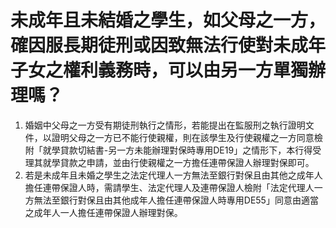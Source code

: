 # 未成年且未結婚之學生，如父母之一方，確因服長期徒刑或因致無法行使對未成年子女之權利義務時，可以由另一方單獨辦理嗎？

  1. 婚姻中父母之一方受有期徒刑執行之情形，若能提出在監服刑之執行證明文件，以證明父母之一方已不能行使親權，則在該學生及行使親權之一方同意檢附「就學貸款切結書-另一方未能辦理對保時專用DE19」之情形下，本行得受理其就學貸款之申請，並由行使親權之一方擔任連帶保證人辦理對保即可。
  2. 若是未成年且未婚之學生之法定代理人一方無法至銀行對保且由其他之成年人擔任連帶保證人時，需請學生、法定代理人及連帶保證人檢附「法定代理人一方無法至銀行對保且由其他成年人擔任連帶保證人時專用DE55」同意由適當之成年人一人擔任連帶保證人辦理對保。


